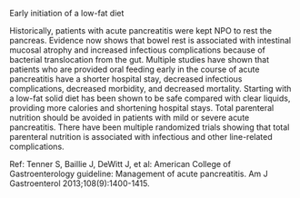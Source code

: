 Early initiation of a low-fat diet

Historically, patients with acute pancreatitis were kept NPO to rest the pancreas. Evidence now shows that
bowel rest is associated with intestinal mucosal atrophy and increased infectious complications because of
bacterial translocation from the gut. Multiple studies have shown that patients who are provided oral
feeding early in the course of acute pancreatitis have a shorter hospital stay, decreased infectious
complications, decreased morbidity, and decreased mortality. Starting with a low-fat solid diet has been
shown to be safe compared with clear liquids, providing more calories and shortening hospital stays.
Total parenteral nutrition should be avoided in patients with mild or severe acute pancreatitis. There have
been multiple randomized trials showing that total parenteral nutrition is associated with infectious and
other line-related complications.

Ref: Tenner S, Baillie J, DeWitt J, et al: American College of Gastroenterology guideline: Management of acute pancreatitis.
Am J Gastroenterol 2013;108(9):1400-1415.